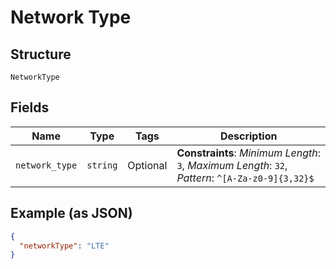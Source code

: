 
# Network Type

## Structure

`NetworkType`

## Fields

| Name | Type | Tags | Description |
|  --- | --- | --- | --- |
| `network_type` | `string` | Optional | **Constraints**: *Minimum Length*: `3`, *Maximum Length*: `32`, *Pattern*: `^[A-Za-z0-9]{3,32}$` |

## Example (as JSON)

```json
{
  "networkType": "LTE"
}
```


